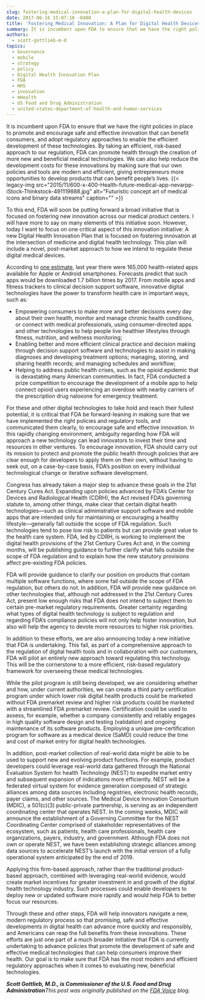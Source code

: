 ```yaml
---
slug: fostering-medical-innovation-a-plan-for-digital-health-devices
date: 2017-06-16 15:07:18 -0400
title: 'Fostering Medical Innovation: A Plan for Digital Health Devices'
summary: It is incumbent upon FDA to ensure that we have the right policies in place to promote and encourage safe and effective innovation that can benefit consumers, and adopt regulatory approaches to enable the efficient development of these technologies. By taking an efficient, risk-based approach to our regulation, FDA can promote health through the creation
authors:
  - scott-gottlieb-m-d
topics:
  - Governance
  - mobile
  - strategy
  - policy
  - Digital Health Innovation Plan
  - FDA
  - HHS
  - innovation
  - mHealth
  - US Food and Drug Administration
  - united-states-department-of-health-and-human-services
---
```


It is incumbent upon FDA to ensure that we have the right policies in place to promote and encourage safe and effective innovation that can benefit consumers, and adopt regulatory approaches to enable the efficient development of these technologies. By taking an efficient, risk-based approach to our regulation, FDA can promote health through the creation of more new and beneficial medical technologies. We can also help reduce the development costs for these innovations by making sure that our own policies and tools are modern and efficient, giving entrepreneurs more opportunities to develop products that can benefit people’s lives. {{< legacy-img src="2015/11/600-x-400-Health-future-medical-app-nevarpp-iStock-Thinkstock-491119888.jpg" alt="Futuristic concept art of medical icons and binary data streams" caption="" >}} 

To this end, FDA will soon be putting forward a broad initiative that is focused on fostering new innovation across our medical product centers. I will have more to say on many elements of this initiative soon. However, today I want to focus on one critical aspect of this innovation initiative: A new Digital Health Innovation Plan that is focused on fostering innovation at the intersection of medicine and digital health technology. This plan will include a novel, post-market approach to how we intend to regulate these digital medical devices.

According to [one estimate](http://www.economist.com/news/business/21694523-mobile-health-apps-are-becoming-more-capable-and-potentially-rather-useful-things-are-looking), last year there were 165,000 health-related apps available for Apple or Android smartphones. Forecasts predict that such apps would be downloaded 1.7 billion times by 2017. From mobile apps and fitness trackers to clinical decision support software, innovative digital technologies have the power to transform health care in important ways, such as:

  * Empowering consumers to make more and better decisions every day about their own health, monitor and manage chronic health conditions, or connect with medical professionals, using  consumer-directed apps and other technologies to  help people live healthier lifestyles through fitness, nutrition, and wellness monitoring;
  * Enabling better and more efficient clinical practice and decision making through decision support software and technologies to assist in making diagnoses and developing treatment options; managing, storing, and sharing health records; and managing schedules and workflow;
  * Helping to address public health crises, such as the opioid epidemic that is devastating many American communities. In fact, FDA conducted a prize competition to encourage the development of a mobile app to help connect opioid users experiencing an overdose with nearby carriers of the prescription drug naloxone for emergency treatment.

For these and other digital technologies to take hold and reach their fullest potential, it is critical that FDA be forward-leaning in making sure that we have implemented the right policies and regulatory tools, and communicated them clearly, to encourage safe and effective innovation. In this rapidly changing environment, ambiguity regarding how FDA will approach a new technology can lead innovators to invest their time and resources in other ventures. To encourage innovation, FDA should carry out its mission to protect and promote the public health through policies that are clear enough for developers to apply them on their own, without having to seek out, on a case-by-case basis, FDA’s position on every individual technological change or iterative software development.

Congress has already taken a major step to advance these goals in the 21st Century Cures Act. Expanding upon policies advanced by FDA’s Center for Devices and Radiological Health (CDRH), the Act revised FDA’s governing statute to, among other things, make clear that certain digital health technologies—such as clinical administrative support software and mobile apps that are intended only for maintaining or encouraging a healthy lifestyle—generally fall outside the scope of FDA regulation. Such technologies tend to pose low risk to patients but can provide great value to the health care system. FDA, led by CDRH, is working to implement the digital health provisions of the 21st Century Cures Act and, in the coming months, will be publishing guidance to further clarify what falls outside the scope of FDA regulation and to explain how the new statutory provisions affect pre-existing FDA policies.

FDA will provide guidance to clarify our position on products that contain multiple software functions, where some fall outside the scope of FDA regulation, but others do not. In addition, FDA will provide new guidance on other technologies that, although not addressed in the 21st Century Cures Act, present low enough risks that FDA does not intend to subject them to certain pre-market regulatory requirements. Greater certainty regarding what types of digital health technology is subject to regulation and regarding FDA’s compliance policies will not only help foster innovation, but also will help the agency to devote more resources to higher risk priorities.

In addition to these efforts, we are also announcing today a new initiative that FDA is undertaking. This fall, as part of a comprehensive approach to the regulation of digital health tools and in collaboration with our customers, FDA will pilot an entirely new approach toward regulating this technology. This will be the cornerstone to a more efficient, risk-based regulatory framework for overseeing these medical technologies.

While the pilot program is still being developed, we are considering whether and how, under current authorities, we can create a third party certification program under which lower risk digital health products could be marketed without FDA premarket review and higher risk products could be marketed with a streamlined FDA premarket review. Certification could be used to assess, for example, whether a company consistently and reliably engages in high quality software design and testing (validation) and ongoing maintenance of its software products. Employing a unique pre-certification program for software as a medical device (SaMD) could reduce the time and cost of market entry for digital health technologies.

In addition, post-market collection of real-world data might be able to be used to support new and evolving product functions. For example, product developers could leverage real-world data gathered through the National Evaluation System for health Technology (NEST) to expedite market entry and subsequent expansion of indications more efficiently. NEST will be a federated virtual system for evidence generation composed of strategic alliances among data sources including registries, electronic health records, payer claims, and other sources. The Medical Device Innovation Consortium (MDIC), a 501(c)(3) public-private partnership, is serving as an independent coordinating center that operates NEST. In the coming weeks, MDIC will announce the establishment of a Governing Committee for the NEST Coordinating Center comprised of stakeholder representatives of the ecosystem, such as patients, health care professionals, health care organizations, payers, industry, and government. Although FDA does not own or operate NEST, we have been establishing strategic alliances among data sources to accelerate NEST’s launch with the initial version of a fully operational system anticipated by the end of 2019.

Applying this firm-based approach, rather than the traditional product-based approach, combined with leveraging real-world evidence, would create market incentives for greater investment in and growth of the digital health technology industry. Such processes could enable developers to deploy new or updated software more rapidly and would help FDA to better focus our resources.

Through these and other steps, FDA will help innovators navigate a new, modern regulatory process so that promising, safe and effective developments in digital health can advance more quickly and responsibly, and Americans can reap the full benefits from these innovations. These efforts are just one part of a much broader initiative that FDA is currently undertaking to advance policies that promote the development of safe and effective medical technologies that can help consumers improve their health. Our goal is to make sure that FDA has the most modern and efficient regulatory approaches when it comes to evaluating new, beneficial technologies.

**_Scott Gottlieb, M.D., is Commissioner of the U.S. Food and Drug Administration_**_This post was originally published on the [FDA Voice](https://blogs.fda.gov/fdavoice/index.php/2017/06/fostering-medical-innovation-a-plan-for-digital-health-devices/) blog._